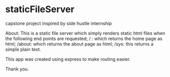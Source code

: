 # staticFileServer
capstone project inspired by side hustle internship

About:
This is a static file server which simply renders static html files when the following end points are requested;
/ : which returns the home page as html;
/about: which returns the about page as html;
/sys: this returns a simple plain text.


This app was created using express to make routing easier.

Thank you.
